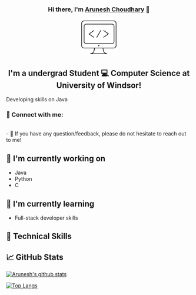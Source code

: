 
<!---
arun-esh/arun-esh is a ✨ special ✨ repository because its `README.md` (this file) appears on your GitHub profile.
You can click the Preview link to take a look at your changes.
--->


<h3 align="center">
Hi there, I'm <a href="https://arun-esh.github.io/" target="_blank" rel="noreferrer">Arunesh Choudhary</a> 👋
</h3>



<p align="center">
  <a href="https://www.yushi.dev/" target="_blank" rel="noreferrer"><img src="https://raw.githubusercontent.com/mediacurrent/icon-library/master/web-and-computer/development.svg" width=100px, height=100px,alt="my banner"></a>
</p>


<h2 align="center">
I'm a undergrad Student 💻 Computer Science  at University of Windsor!
</h2> 

Developing skills on Java

### 🤝 Connect with me:


</br>
- 💬 If you have any question/feedback, please do not hesitate to reach out to me!

## 🔭 I'm currently working on

- Java
- Python
- C

## 🌱 I'm currently learning

- Full-stack developer skills

## 💼 Technical Skills



## 📈 GitHub Stats 

[![Arunesh's github stats](https://github-readme-stats.vercel.app/api?username=arun-esh&count_private=true&show_icons=true&include_all_commits=true&theme=merko)](https://github.com/arun-esh)

[![Top Langs](https://github-readme-stats.vercel.app/api/top-langs/?username=arun-esh&layout=compact&theme=merko)](https://github.com/arun-esh)

